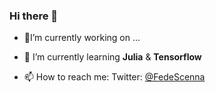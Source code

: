 ### Hi there 👋

- 🔭I’m currently working on ...
- 🌱 I’m currently learning **Julia** & **Tensorflow**

- 📫 How to reach me: 
Twitter: [@FedeScenna](https://www.twitter.com/FedeScenna)
